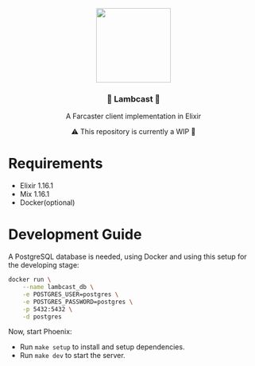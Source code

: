 <div align="center">
  <img src="https://github.com/lambdaclass/lambcast/assets/30054528/feef1ca5-90d0-4846-9fbd-de8fb9653813" width="150"/>

  ### 🐐 Lambcast 🐐

  A Farcaster client implementation in Elixir

  ⚠️ This repository is currently a WIP 🔧
</div>

# Requirements

- Elixir 1.16.1
- Mix 1.16.1
- Docker(optional)

# Development Guide

A PostgreSQL database is needed, using Docker and using this setup for the developing stage:

```sh
docker run \
    --name lambcast_db \
    -e POSTGRES_USER=postgres \
    -e POSTGRES_PASSWORD=postgres \
    -p 5432:5432 \
    -d postgres
```

Now, start Phoenix:
  - Run `make setup` to install and setup dependencies.
  - Run `make dev` to start the server.
